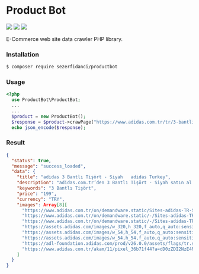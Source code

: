 # Product Bot

![](https://img.shields.io/packagist/v/sezerfidanci/productbot)
![](https://img.shields.io/github/forks/SezerFidanci/productbot)
![](https://img.shields.io/github/stars/SezerFidanci/productbot)

E-Commerce web site data crawler PHP library.

### Installation
```sh
$ composer require sezerfidanci/productbot
```
### Usage
```php
<?php
  use ProductBot\ProductBot;
  ...
  ...
  $product = new ProductBot();
  $response = $product->crawPage("https://www.adidas.com.tr/tr/3-bantli-tisort/CW1202.html");
  echo json_encode($response);
```
### Result
```json
{
  "status": true,
  "message": "success_loaded",
  "data": {
    "title": "adidas 3 Bantlı Tişört - Siyah   adidas Turkey",
    "description": "adidas.com.tr’den 3 Bantlı Tişört - Siyah satın al! 3 Bantlı Tişört - Siyah ürününün adidas’ın Türkiye’deki resmi online shop’unda bulunan tüm stillerine ve renklerine göz at.",
    "keywords": "3 Bantlı Tişört",
    "price": "199",
    "currency": "TRY",
    "images": Array[8][
      "https://www.adidas.com.tr/on/demandware.static/Sites-adidas-TR-Site/-/default/dw08eb76e9/images/country/tr_TR.png",
      "https://www.adidas.com.tr/on/demandware.static/-/Sites-adidas-TR-Library/tr_TR/dwc50a7300/brand/images/2017/09/adi_desktop_usp_2.png",
      "https://www.adidas.com.tr/on/demandware.static/-/Sites-adidas-TR-Library/default/dw49c26e1e/promo-grid-icon_83518.png",
      "https://assets.adidas.com/images/w_320,h_320,f_auto,q_auto:sensitive,fl_lossy/c51dd9a5576841059d31a83500d4d926_9366/3_Bantli_Tisort_Siyah_CW1202_01_laydown.jpg",
      "https://assets.adidas.com/images/w_54,h_54,f_auto,q_auto:sensitive,fl_lossy/c51dd9a5576841059d31a83500d4d926_9366/3_Bantli_Tisort_Siyah_CW1202_01_laydown.jpg",
      "https://assets.adidas.com/images/w_54,h_54,f_auto,q_auto:sensitive,fl_lossy/e4f903879b3d4d3e8188a83500d4e495_9366/3_Bantli_Tisort_Siyah_CW1202_02_laydown.jpg",
      "https://adl-foundation.adidas.com/prod/v26.0.0/assets/flags/tr.svg",
      "https://www.adidas.com.tr/akam/11/pixel_36b71f44?a=dD0zZDI2NzE4NGMzMDQ1OTJhZTQxNjhjYzNkNjc4MDI2OGJiNjdkNmM5JmpzPW9mZg=="
    ]
  }
}
```

